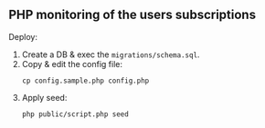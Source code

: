 ## PHP monitoring of the users subscriptions

Deploy:

1. Create a DB & exec the `migrations/schema.sql`.
2. Copy & edit the config file:
   ```shell
   cp config.sample.php config.php
   ```
3. Apply seed:
   ```shell
   php public/script.php seed
   ```

